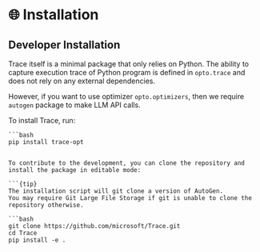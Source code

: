 # 🌐  Installation

## Developer Installation

Trace itself is a minimal package that only relies on Python.
The ability to capture execution trace of Python program is defined in `opto.trace` and does not rely on
any external dependencies.

However, if you want to use optimizer `opto.optimizers`, 
then we require `autogen` package to make LLM API calls.

To install Trace, run: 

```{admonition} Installation Command
```bash
pip install trace-opt
```
```

To contribute to the development, you can clone the repository and install the package in editable mode:

```{tip} 
The installation script will git clone a version of AutoGen. 
You may require Git Large File Storage if git is unable to clone the repository otherwise.

```bash
git clone https://github.com/microsoft/Trace.git
cd Trace
pip install -e .
```
